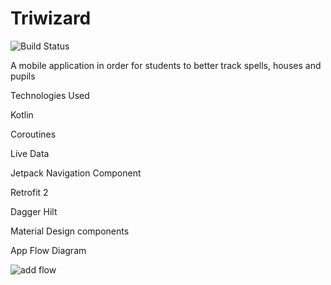 # Triwizard

![Build Status](https://app.bitrise.io/app/c8fad4df7c194646/status.svg?token=yTAus6PBEy5GJZ86KYGoEg)

A mobile application in order for students to better track spells, houses and pupils

Technologies Used

Kotlin

Coroutines

Live Data

Jetpack Navigation Component

Retrofit 2

Dagger Hilt

Material Design components

App Flow Diagram

![add flow](https://firebasestorage.googleapis.com/v0/b/harry-potter-963ff.appspot.com/o/App_flow_diagram.png?alt=media&token=991f6397-2516-43cc-995d-4cd6790c5c4d)
